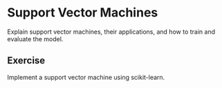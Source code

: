 # Support Vector Machines

Explain support vector machines, their applications, and how to train and evaluate the model.

## Exercise

Implement a support vector machine using scikit-learn.